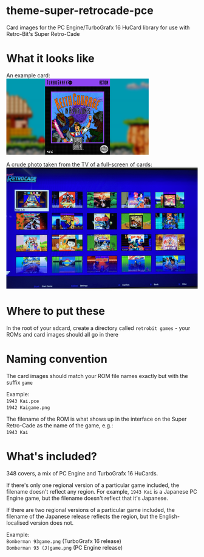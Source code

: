 # theme-super-retrocade-pce
Card images for the PC Engine/TurboGrafx 16 HuCard library for use with Retro-Bit's Super
Retro-Cade

# What it looks like

An example card:  
![alt text](https://raw.githubusercontent.com/TerryGoodwin/theme-super-retrocade-pce/main/cards/Keith%20Courage%20in%20Alpha%20Zonesgame.png "Keith Courage in Alpha Zones card")

A crude photo taken from the TV of a full-screen of cards:  
![alt text](https://raw.githubusercontent.com/TerryGoodwin/theme-super-retrocade-pce/main/photo_inaction.png "Photo from the TV")

# Where to put these
In the root of your sdcard, create a directory called `retrobit games` - your ROMs and
card images should all go in there

# Naming convention
The card images should match your ROM file names exactly but with the suffix `game`

Example:  
`1943 Kai.pce`  
`1942 Kaigame.png`  

The filename of the ROM is what shows up in the interface on the Super Retro-Cade as the
name of the game, e.g.:  
`1943 Kai`

# What's included?
348 covers, a mix of PC Engine and TurboGrafx 16 HuCards.

If there's only one regional version of a particular game included, the filename doesn't
reflect any region. For example, `1943 Kai` is a Japanese PC Engine game, but the filename
doesn't reflect that it's Japanese.

If there are two regional versions of a particular game included, the filename of the
Japanese release reflects the region, but the English-localised version does not.

Example:  
`Bomberman 93game.png` (TurboGrafx 16 release)  
`Bomberman 93 (J)game.png` (PC Engine release)